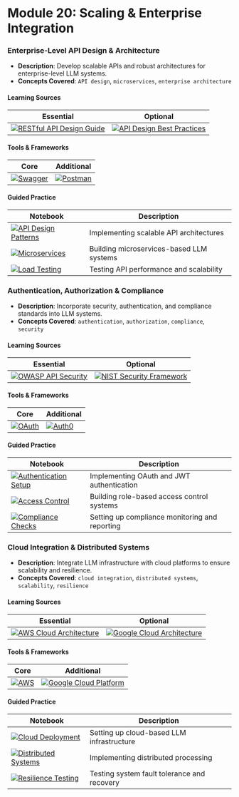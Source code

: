 # Module 20: Scaling & Enterprise Integration

### Enterprise-Level API Design & Architecture
- **Description**: Develop scalable APIs and robust architectures for enterprise-level LLM systems.
- **Concepts Covered**: `API design`, `microservices`, `enterprise architecture`

#### Learning Sources
| Essential | Optional |
|-----------|----------|
| [![RESTful API Design Guide](https://badgen.net/badge/Website/RESTful_API_Design_Guide/blue)](https://www.restapitutorial.com/) | [![API Design Best Practices](https://badgen.net/badge/Website/API_Design_Best_Practices/blue)](https://www.ibm.com/cloud/architecture/api-design) |

#### Tools & Frameworks
| Core | Additional |
|-----------|----------|
| [![Swagger](https://badgen.net/badge/Website/Swagger/blue)](https://swagger.io/) | [![Postman](https://badgen.net/badge/Website/Postman/blue)](https://www.postman.com/) |

#### Guided Practice
| Notebook | Description |
|----------|-------------|
| [![API Design Patterns](https://badgen.net/badge/Notebook/API%20Design%20Patterns/orange)](notebooks/api_design_patterns.ipynb) | Implementing scalable API architectures |
| [![Microservices](https://badgen.net/badge/Notebook/Microservices/orange)](notebooks/microservices.ipynb) | Building microservices-based LLM systems |
| [![Load Testing](https://badgen.net/badge/Notebook/Load%20Testing/orange)](notebooks/load_testing.ipynb) | Testing API performance and scalability |

### Authentication, Authorization & Compliance
- **Description**: Incorporate security, authentication, and compliance standards into LLM systems.
- **Concepts Covered**: `authentication`, `authorization`, `compliance`, `security`

#### Learning Sources
| Essential | Optional |
|-----------|----------|
| [![OWASP API Security](https://badgen.net/badge/Docs/OWASP_API_Security/green)](https://owasp.org/www-project-api-security/) | [![NIST Security Framework](https://badgen.net/badge/Website/NIST_Security_Framework/blue)](https://www.nist.gov/cyberframework) |

#### Tools & Frameworks
| Core | Additional |
|-----------|----------|
| [![OAuth](https://badgen.net/badge/Website/OAuth/blue)](https://oauth.net/) | [![Auth0](https://badgen.net/badge/Website/Auth0/blue)](https://auth0.com/) |

#### Guided Practice
| Notebook | Description |
|----------|-------------|
| [![Authentication Setup](https://badgen.net/badge/Notebook/Authentication%20Setup/orange)](notebooks/authentication_setup.ipynb) | Implementing OAuth and JWT authentication |
| [![Access Control](https://badgen.net/badge/Notebook/Access%20Control/orange)](notebooks/access_control.ipynb) | Building role-based access control systems |
| [![Compliance Checks](https://badgen.net/badge/Notebook/Compliance%20Checks/orange)](notebooks/compliance_checks.ipynb) | Setting up compliance monitoring and reporting |

### Cloud Integration & Distributed Systems
- **Description**: Integrate LLM infrastructure with cloud platforms to ensure scalability and resilience.
- **Concepts Covered**: `cloud integration`, `distributed systems`, `scalability`, `resilience`

#### Learning Sources
| Essential | Optional |
|-----------|----------|
| [![AWS Cloud Architecture](https://badgen.net/badge/Website/AWS_Cloud_Architecture/blue)](https://aws.amazon.com/architecture/) | [![Google Cloud Architecture](https://badgen.net/badge/Website/Google_Cloud_Architecture/blue)](https://cloud.google.com/architecture) |

#### Tools & Frameworks
| Core | Additional |
|-----------|----------|
| [![AWS](https://badgen.net/badge/Website/AWS/blue)](https://aws.amazon.com/) | [![Google Cloud Platform](https://badgen.net/badge/Website/Google_Cloud_Platform/blue)](https://cloud.google.com/) |

#### Guided Practice
| Notebook | Description |
|----------|-------------|
| [![Cloud Deployment](https://badgen.net/badge/Notebook/Cloud%20Deployment/orange)](notebooks/cloud_deployment.ipynb) | Setting up cloud-based LLM infrastructure |
| [![Distributed Systems](https://badgen.net/badge/Notebook/Distributed%20Systems/orange)](notebooks/distributed_systems.ipynb) | Implementing distributed processing |
| [![Resilience Testing](https://badgen.net/badge/Notebook/Resilience%20Testing/orange)](notebooks/resilience_testing.ipynb) | Testing system fault tolerance and recovery |